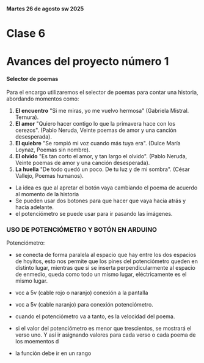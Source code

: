#### Martes 26 de agosto sw 2025

# Clase 6


# Avances del proyecto número 1

#### Selector de poemas 
Para el encargo utilizaremos el selector de poemas para contar una historia, abordando momentos como:
1. **El encuentro**
   "Si me miras, yo me vuelvo hermosa" (Gabriela Mistral. Ternura).
2. **El amor**
   "Quiero hacer contigo
lo que la primavera hace con los cerezos". (Pablo Neruda, Veinte poemas de amor y una canción desesperada).
3. **El quiebre**
   "Se rompió mi voz
cuando más tuya era". (Dulce María Loynaz, Poemas sin nombre).
4. **El olvido**
   "Es tan corto el amor,
y tan largo el olvido". (Pablo Neruda, Veinte poemas de amor y una canción desesperada).
5. **La huella**
   "De todo quedó un poco.
De tu luz y de mi sombra". (César Vallejo, Poemas humanos).

- La idea es que al apretar el botón vaya cambiando el poema de acuerdo al momento de la historia
- Se pueden usar dos botones para que hacer que vaya hacia atrás y hacia adelante.
- el potenciómetro se puede usar para ir pasando las imágenes.



### USO DE POTENCIÓMETRO Y BOTÓN EN ARDUINO
Potenciómetro:
- se conecta de forma paralela al espacio que hay entre los dos espacios de hoyitos, esto nos permite que los pines del potenciómetro queden en distinto lugar, mientras que si se inserta perpendicularmente al espacio de enmedio, queda como todo un mismo lugar, eléctricamente es el mismo lugar.
- vcc a 5v (cable rojo o naranjo) conexión a la pantalla
- vcc a 5v (cable naranjo) para conexión potenciómetro.
- cuando el potenciómetro va a tanto, es la velocidad del poema.
- si el valor del potenciómetro es menor que trescientos, se mostrará el verso uno. Y así ir asignando valores para cada verso o cada poema de los moementos d

- la función debe ir en un rango





